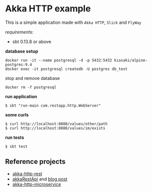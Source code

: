 # Akka HTTP example

This is a simple application made with `Akka HTTP`, `Slick` and `FlyWay`

*requirements:*

* sbt 0.13.8 or above

**database setup**

```
docker run -it --name postgresql -d -p 5432:5432 kiasaki/alpine-postgres:9.4
docker exec -it postgresql createdb -U postgres db_test
```

stop and remove database

```
docker rm -f postgresql
```

**run application**

```
$ sbt "run-main com.restapp.http.WebServer"
```

**some curls**

```
$ curl http://localhost:8080/values/other/path
$ curl http://localhost:8080/values/im/exists
```

**run tests**

```
$ sbt test
```

## Reference projects

* [akka-http-rest](https://github.com/ArchDev/akka-http-rest)
* [akkaRestApi](https://github.com/BBartosz/akkaRestApi) and [blog post](http://www.bbartosz.com/blog/2015/12/14/akka-http-rest-api/)
* [akka-http-microservice](https://github.com/theiterators/akka-http-microservice)